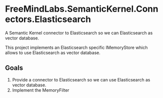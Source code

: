 # FreeMindLabs.SemanticKernel.Connectors.Elasticsearch
A Semantic Kernel connector to Elasticsearch so we can Elasticsearch as vector database.

This project implements an Elasticsearch specific IMemoryStore which allows to use Elasticsearch as vector database.

## Goals
1. Provide a connector to Elasticsearch so we can use Elasticsearch as vector database.
2. Implement the MemoryFilter 
